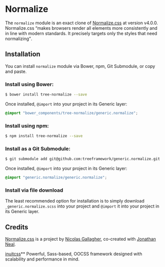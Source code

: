 # Normalize

The `normalize` module is an exact clone of [Normalize.css](https://github.com/necolas/normalize.css/)
at version v4.0.0. Normalize.css <q>makes browsers render all elements more
consistently and in line with modern standards. It precisely targets only the
styles that need normalizing</q>.

## Installation

You can install `normalize` module via Bower, npm, Git Submodule, or copy and paste.

### Install using Bower:

```sh
$ bower install tree-normalize --save
```

Once installed, `@import` into your project in its Generic layer:

```scss
@import "bower_components/tree-normalize/generic.normalize";
```

### Install using npm:

```sh
$ npm install tree-normalize --save
```

### Install as a Git Submodule:

```sh
$ git submodule add git@github.com:treeframework/generic.normalize.git
```

Once installed, `@import` into your project in its Generic layer:

```scss
@import "generic.normalize/generic.normalize";
```

### Install via file download

The least recommended option for installation is to simply download
`_generic.normalize.scss` into your project and `@import` it into your project in its
Generic layer.

## Credits

[Normalize.css](https://github.com/necolas/normalize.css/) is a project by [Nicolas Gallagher](http://nicolasgallagher.com/), co-created with [Jonathan Neal](http://jonathantneal.com/).

[inuitcss](https://github.com/inuitcss)** Powerful, Sass-based, OOCSS framework
designed with scalability and performance in mind.
